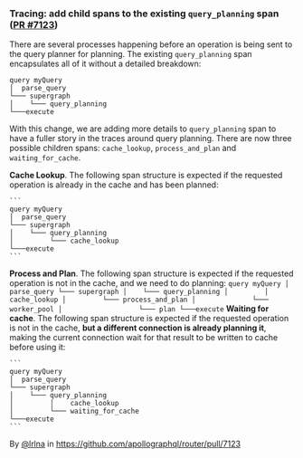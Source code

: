 ### Tracing: add child spans to the existing `query_planning` span ([PR #7123](https://github.com/apollographql/router/pull/7123)) 

There are several processes happening before an operation is being sent to the query planner for planning. The existing `query_planning` span encapsulates all of it without a detailed breakdown:
```
query myQuery
│  parse_query
└─── supergraph
│    └─── query_planning
└───execute
```


With this change, we are adding more details to `query_planning` span to have a fuller story in the traces around query planning. There are now three possible children spans: `cache_lookup`, `process_and_plan` and `waiting_for_cache`.

**Cache Lookup**. The following span structure is expected if the requested operation is already in the cache and has been planned:

    ```
    query myQuery
    │  parse_query
    └─── supergraph
    │    └─── query_planning
    │         └─── cache_lookup
    └───execute
    ```
**Process and Plan**. The following span structure is expected if the requested operation is not in the cache, and we need to do planning:
    ```
    query myQuery
    │  parse_query
    └─── supergraph
    │    └─── query_planning
    │         │    cache_lookup
    │         └─── process_and_plan
    │              └─── worker_pool
    │                   └─── plan
    └───execute
    ```
**Waiting for cache**. The following span structure is expected if the requested operation is not in the cache, **but a different connection is already planning it**, making the current connection wait for that result to be written to cache before using it:

    ```
    query myQuery
    │  parse_query
    └─── supergraph
    │    └─── query_planning
    │         │    cache_lookup
    │         └─── waiting_for_cache
    └───execute
    ```

By [@lrlna](https://github.com/lrlna) in https://github.com/apollographql/router/pull/7123